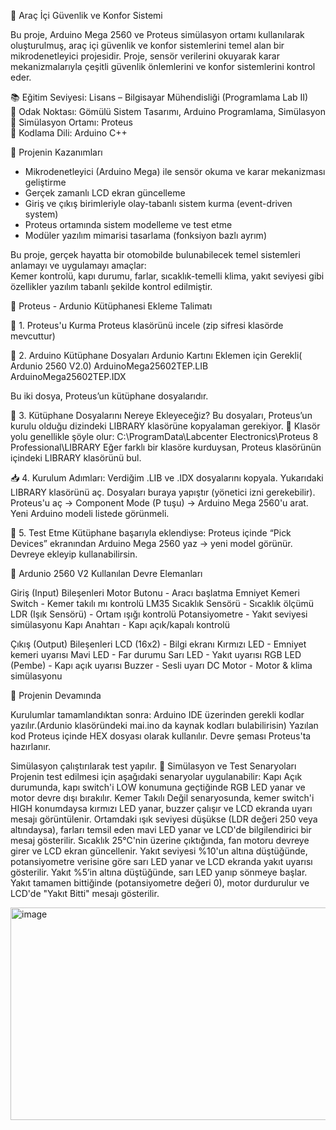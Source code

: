 🚗 Araç İçi Güvenlik ve Konfor Sistemi 

Bu proje, Arduino Mega 2560 ve Proteus simülasyon ortamı kullanılarak oluşturulmuş, araç içi güvenlik ve konfor sistemlerini temel alan bir mikrodenetleyici projesidir. Proje, sensör verilerini okuyarak karar mekanizmalarıyla çeşitli güvenlik önlemlerini ve konfor sistemlerini kontrol eder.

 📚 Eğitim Seviyesi: Lisans – Bilgisayar Mühendisliği (Programlama Lab II)  
 🧠 Odak Noktası: Gömülü Sistem Tasarımı, Arduino Programlama, Simülasyon  
 🧪 Simülasyon Ortamı: Proteus  
 🧱 Kodlama Dili: Arduino C++


🧭 Projenin Kazanımları

- Mikrodenetleyici (Arduino Mega) ile sensör okuma ve karar mekanizması geliştirme
- Gerçek zamanlı LCD ekran güncelleme
- Giriş ve çıkış birimleriyle olay-tabanlı sistem kurma (event-driven system)
- Proteus ortamında sistem modelleme ve test etme
- Modüler yazılım mimarisi tasarlama (fonksiyon bazlı ayrım)

Bu proje, gerçek hayatta bir otomobilde bulunabilecek temel sistemleri anlamayı ve uygulamayı amaçlar:  
Kemer kontrolü, kapı durumu, farlar, sıcaklık-temelli klima, yakıt seviyesi gibi özellikler yazılım tabanlı şekilde kontrol edilmiştir.


🔧 Proteus - Ardunio Kütüphanesi Ekleme Talimatı

📁 1. Proteus'u Kurma
Proteus klasörünü incele 
(zip sifresi klasörde mevcuttur)

📁 2. Arduino Kütüphane Dosyaları
Ardunio Kartını Eklemen için Gerekli( Ardunio 2560 V2.0)
ArduinoMega25602TEP.LIB
ArduinoMega25602TEP.IDX

Bu iki dosya, Proteus’un kütüphane dosyalarıdır.

📂 3. Kütüphane Dosyalarını Nereye Ekleyeceğiz?
Bu dosyaları, Proteus’un kurulu olduğu dizindeki LIBRARY klasörüne kopyalaman gerekiyor.
📌 Klasör yolu genellikle şöyle olur:
C:\ProgramData\Labcenter Electronics\Proteus 8 Professional\LIBRARY
Eğer farklı bir klasöre kurduysan, Proteus klasörünün içindeki LIBRARY klasörünü bul.

📥 4. Kurulum Adımları:
Verdiğim .LIB ve .IDX dosyalarını kopyala.
Yukarıdaki LIBRARY klasörünü aç.
Dosyaları buraya yapıştır (yönetici izni gerekebilir).
Proteus'u aç → Component Mode (P tuşu) → Arduino Mega 2560'u arat.
Yeni Arduino modeli listede görünmeli.

🧪 5. Test Etme
Kütüphane başarıyla eklendiyse:
Proteus içinde “Pick Devices” ekranından Arduino Mega 2560 yaz → yeni model görünür.
Devreye ekleyip kullanabilirsin.


🔩 Ardunio 2560 V2 Kullanılan Devre Elemanları

 Giriş (Input) Bileşenleri
 Motor Butonu - Aracı başlatma 
 Emniyet Kemeri Switch - Kemer takılı mı kontrolü 
 LM35 Sıcaklık Sensörü - Sıcaklık ölçümü 
 LDR (Işık Sensörü) - Ortam ışığı kontrolü 
 Potansiyometre - Yakıt seviyesi simülasyonu 
 Kapı Anahtarı - Kapı açık/kapalı kontrolü 

Çıkış (Output) Bileşenleri
 LCD (16x2) - Bilgi ekranı 
 Kırmızı LED - Emniyet kemeri uyarısı 
 Mavi LED - Far durumu 
 Sarı LED - Yakıt uyarısı 
 RGB LED (Pembe) - Kapı açık uyarısı 
 Buzzer - Sesli uyarı 
 DC Motor - Motor & klima simülasyonu 

 🔄 Projenin Devamında

Kurulumlar tamamlandıktan sonra:
Arduino IDE üzerinden gerekli kodlar yazılır.(Ardunio klasöründeki mai.ino da kaynak kodları bulabilirisin)
Yazılan kod Proteus içinde HEX dosyası olarak kullanılır.
Devre şeması Proteus'ta hazırlanır.

Simülasyon çalıştırılarak test yapılır.
🧪 Simülasyon ve Test Senaryoları
Projenin test edilmesi için aşağıdaki senaryolar uygulanabilir:
Kapı Açık durumunda, kapı switch'i LOW konumuna geçtiğinde RGB LED yanar ve motor devre dışı bırakılır.
Kemer Takılı Değil senaryosunda, kemer switch'i HIGH konumdaysa kırmızı LED yanar, buzzer çalışır ve LCD ekranda uyarı mesajı görüntülenir.
Ortamdaki ışık seviyesi düşükse (LDR değeri 250 veya altındaysa), farları temsil eden mavi LED yanar ve LCD'de bilgilendirici bir mesaj gösterilir.
Sıcaklık 25°C'nin üzerine çıktığında, fan motoru devreye girer ve LCD ekran güncellenir.
Yakıt seviyesi %10'un altına düştüğünde, potansiyometre verisine göre sarı LED yanar ve LCD ekranda yakıt uyarısı gösterilir.
Yakıt %5’in altına düştüğünde, sarı LED yanıp sönmeye başlar.
Yakıt tamamen bittiğinde (potansiyometre değeri 0), motor durdurulur ve LCD'de "Yakıt Bitti" mesajı gösterilir.


<img width="571" height="340" alt="image" src="https://github.com/user-attachments/assets/dfcd8264-e4ef-4c02-a378-7f239c76e898" />

